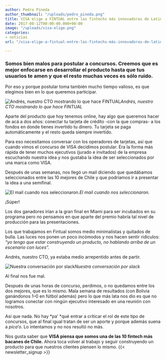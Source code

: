 ```yaml
---
author: Pedro Pineda
author_thumbnail: "/uploads/pedro_pineda.png"
title: VISA elige a FINTUAL entre las fintechs más innovadoras de Latinoamérica
date: 2017-08-12T00:00:00.000+00:00
image: "/uploads/visa-elige.png"
categories:
- noticias
url: "/visa-elige-a-fintual-entre-las-fintechs-más-innovadoras-de-latinoamérica-2f4b2ff27c6c/"

---
```

### Somos bien malos para postular a concursos. Creemos que es mejor enfocarse en desarrollar el producto hasta que tus usuarios te amen y que el resto muchas veces es sólo ruido.

Por eso y porque postular toma también mucho tiempo valioso, es que elegimos bien en lo que queremos participar.

![Andrés, nuestro CTO mostrando lo que hace FINTUAL](/uploads/visa-elige-a-1702.png)*Andrés, nuestro CTO mostrando lo que hace FINTUAL*

Aparte del producto que hoy tenemos online, hay algo que queremos hacer de acá a dos años: conectar tu tarjeta de crédito -con la que compras- a los fondos en donde tienes invertido tu dinero. Tu tarjeta se paga automáticamente y el resto queda siempre invertido.

Para eso necesitamos conversar con los operadores de tarjetas, así que cuando vimos el concurso de VISA decidimos postular. Era la forma más rápida de tener muchos ejecutivos (jurado e invitados) de la empresa escuchando nuestra idea y nos gustaba la idea de ser seleccionados por una marca como VISA.

Después de unas semanas, nos llegó un mail diciendo que quedábamos seleccionados entre las 10 mejores de Chile y que podríamos ir a presentar la idea a una semifinal.

![El mail cuando nos seleccionaron.](/uploads/visa-elige-a-1527.png)*El mail cuando nos seleccionaron.*

¡Súper!

Los dos ganadores irían a la gran final en Miami para ser incubados en su programa pero no pensamos en que aparte del premio habría tal nivel de producción para las presentaciones.

Los que trabajamos en Fintual somos medio minimalistas y quitados de bulla. Las luces nos ponen un poco incómodos y nos hacen sentir ridículos: *“yo tengo que estar construyendo un producto, no hablando arriba de un escenario con luces”.*

Andrés, nuestro CTO, ya estaba medio arrepentido antes de partir.

![Nuestra conversación por slack](/uploads/visa-elige-a-5629.png)*Nuestra conversación por slack*

Al final nos fue mal.

Después de unas horas de concurso, perdimos, o no quedamos entre los dos mejores, que es lo mismo. Mala semana de resultados (con Bolivia ganándonos 1–0 en fútbol además) pero lo que más lata nos dio es que no logramos conectar con ningún ejecutivo interesado en una reunión con nosotros.

Así que nada. No hay *pa’ *qué entrar a criticar el rol de este tipo de concursos, que al final igual tratan de ser un aporte y porque además suena a *pica’o*. Lo intentamos y no nos resultó no más.

Nos gusta saber que **VISA piensa que somos una de las 10 fintech más bacanes de Chile.** Ahora toca volver al trabajo y seguir construyendo un producto para que nuestros clientes piensen lo mismo.
 {{< newsletter_signup >}}